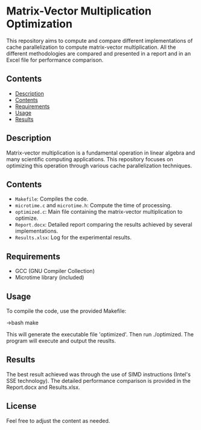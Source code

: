 # Matrix-Vector Multiplication Optimization

This repository aims to compute and compare different implementations of cache parallelization to compute matrix-vector multiplication. All the different methodologies are compared and presented in a report and in an Excel file for performance comparison.

## Contents

- [Description](#description)
- [Contents](#contents)
- [Requirements](#requirements)
- [Usage](#usage)
- [Results](#results)

## Description

Matrix-vector multiplication is a fundamental operation in linear algebra and many scientific computing applications. This repository focuses on optimizing this operation through various cache parallelization techniques.

## Contents

- `Makefile`: Compiles the code.
- `microtime.c` and `microtime.h`: Compute the time of processing.
- `optimized.c`: Main file containing the matrix-vector multiplication to optimize.
- `Report.docx`: Detailed report comparing the results achieved by several implementations.
- `Results.xlsx`: Log for the experimental results.

## Requirements

- GCC (GNU Compiler Collection)
- Microtime library (included)

## Usage

To compile the code, use the provided Makefile:

->bash
make

This will generate the executable file 'optimized'. Then run ./optimized.
The program will execute and output the reuslts.


## Results

The best result achieved was through the use of SIMD instructions (Intel's SSE technology). The detailed performance comparison is provided in the Report.docx and Results.xlsx.

## License
Feel free to adjust the content as needed.






